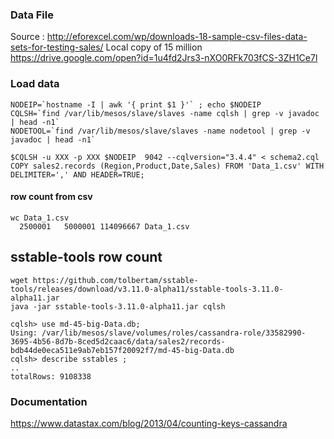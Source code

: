 ### Data File 
Source : 
http://eforexcel.com/wp/downloads-18-sample-csv-files-data-sets-for-testing-sales/
Local copy of 15 million
https://drive.google.com/open?id=1u4fd2Jrs3-nXO0RFk703fCS-3ZH1Ce7l

### Load data
```
NODEIP=`hostname -I | awk '{ print $1 }'` ; echo $NODEIP
CQLSH=`find /var/lib/mesos/slave/slaves -name cqlsh | grep -v javadoc | head -n1`
NODETOOL=`find /var/lib/mesos/slave/slaves -name nodetool | grep -v javadoc | head -n1`

$CQLSH -u XXX -p XXX $NODEIP  9042 --cqlversion="3.4.4" < schema2.cql
COPY sales2.records (Region,Product,Date,Sales) FROM 'Data_1.csv' WITH DELIMITER=',' AND HEADER=TRUE;
```
#### row count from csv
```
wc Data_1.csv 
  2500001   5000001 114096667 Data_1.csv
```
## sstable-tools row count
```
wget https://github.com/tolbertam/sstable-tools/releases/download/v3.11.0-alpha11/sstable-tools-3.11.0-alpha11.jar
java -jar sstable-tools-3.11.0-alpha11.jar cqlsh

cqlsh> use md-45-big-Data.db;
Using: /var/lib/mesos/slave/volumes/roles/cassandra-role/33582990-3695-4b56-8d7b-8ced5d2caac6/data/sales2/records-bdb44de0eca511e9ab7eb157f20092f7/md-45-big-Data.db
cqlsh> describe sstables ;
..
totalRows: 9108338
```
### Documentation
https://www.datastax.com/blog/2013/04/counting-keys-cassandra  
